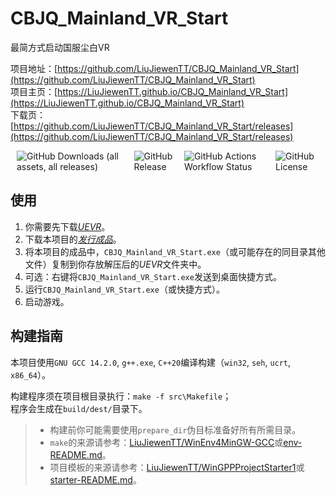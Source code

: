 # CBJQ_Mainland_VR_Start

最简方式启动国服尘白VR

项目地址：[https://github.com/LiuJiewenTT/CBJQ_Mainland_VR_Start](https://github.com/LiuJiewenTT/CBJQ_Mainland_VR_Start)<br>
项目主页：[https://LiuJiewenTT.github.io/CBJQ_Mainland_VR_Start](https://LiuJiewenTT.github.io/CBJQ_Mainland_VR_Start)<br>
下载页：[https://github.com/LiuJiewenTT/CBJQ_Mainland_VR_Start/releases](https://github.com/LiuJiewenTT/CBJQ_Mainland_VR_Start/releases)<br>

<div style="align-items: center; justify-content: center; display: flex; margin: 10px; gap: 10px">
   <img alt="GitHub Downloads (all assets, all releases)" src="https://img.shields.io/github/downloads/LiuJiewenTT/CBJQ_Mainland_VR_Start/total">
   <img alt="GitHub Release" src="https://img.shields.io/github/v/release/LiuJiewenTT/CBJQ_Mainland_VR_Start">
   <img alt="GitHub Actions Workflow Status" src="https://img.shields.io/github/actions/workflow/status/LiuJiewenTT/CBJQ_Mainland_VR_Start/jekyll-gh-pages.yml">
   <img alt="GitHub License" src="https://img.shields.io/github/license/LiuJiewenTT/CBJQ_Mainland_VR_Start">
</div>


## 使用

1. 你需要先下载[*UEVR*](https://github.com/praydog/UEVR/releases)。
2. 下载本项目的[*发行成品*](https://github.com/LiuJiewenTT/CBJQ_Mainland_VR_Start/releases)。
3. 将本项目的成品中，`CBJQ_Mainland_VR_Start.exe`（或可能存在的同目录其他文件）复制到你存放解压后的*UEVR*文件夹中。
4. 可选：右键将`CBJQ_Mainland_VR_Start.exe`发送到桌面快捷方式。
5. 运行`CBJQ_Mainland_VR_Start.exe`（或快捷方式）。
6. 启动游戏。

## 构建指南

本项目使用`GNU GCC 14.2.0`, `g++.exe`, `C++20`编译构建（`win32`, `seh`, `ucrt`, `x86_64`）。

构建程序须在项目根目录执行：`make -f src\Makefile`；<br>
程序会生成在`build/dest/`目录下。

> - 构建前你可能需要使用`prepare_dir`伪目标准备好所有所需目录。
> - `make`的来源请参考：[LiuJiewenTT/WinEnv4MinGW-GCC](https://github.com/LiuJiewenTT/WinEnv4MinGW-GCC)或[env-README.md](env-README.md)。
> - 项目模板的来源请参考：[LiuJiewenTT/WinGPPProjectStarter1](https://github.com/LiuJiewenTT/WinGPPProjectStarter1)或[starter-README.md](starter-README.md)。


